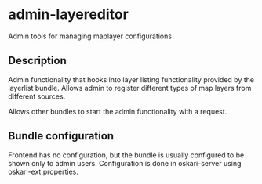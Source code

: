 # admin-layereditor

Admin tools for managing maplayer configurations

## Description

Admin functionality that hooks into layer listing functionality provided by the layerlist bundle. Allows admin to register different types of map layers from different sources.

Allows other bundles to start the admin functionality with a request.

## Bundle configuration

Frontend has no configuration, but the bundle is usually configured to be shown only to admin users. Configuration is done in oskari-server using oskari-ext.properties.

